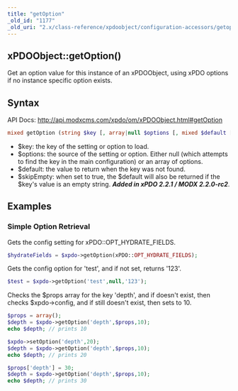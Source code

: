 ```yaml
---
title: "getOption"
_old_id: "1177"
_old_uri: "2.x/class-reference/xpdoobject/configuration-accessors/getoption"
---
```


## xPDOObject::getOption()

Get an option value for this instance of an xPDOObject, using xPDO options if no instance specific option exists.

## Syntax

API Docs: <http://api.modxcms.com/xpdo/om/xPDOObject.html#getOption>

``` php 
mixed getOption (string $key [, array|null $options [, mixed $default [, boolean $skipEmpty]]] )
```

- $key: the key of the setting or option to load.
- $options: the source of the setting or option. Either null (which attempts to find the key in the main configuration) or an array of options.
- $default: the value to return when the key was not found.
- $skipEmpty: when set to true, the $default will also be returned if the $key's value is an empty string. **_Added in xPDO 2.2.1 / MODX 2.2.0-rc2_**.

## Examples

### Simple Option Retrieval

Gets the config setting for xPDO::OPT\_HYDRATE\_FIELDS.

``` php 
$hydrateFields = $xpdo->getOption(xPDO::OPT_HYDRATE_FIELDS);
```

Gets the config option for 'test', and if not set, returns '123'.

``` php 
$test = $xpdo->getOption('test',null,'123');
```

Checks the $props array for the key 'depth', and if doesn't exist, then checks $xpdo->config, and if still doesn't exist, then sets to 10.

``` php 
$props = array();
$depth = $xpdo->getOption('depth',$props,10);
echo $depth; // prints 10

$xpdo->setOption('depth',20);
$depth = $xpdo->getOption('depth',$props,10);
echo $depth; // prints 20

$props['depth'] = 30;
$depth = $xpdo->getOption('depth',$props,10);
echo $depth; // prints 30
```